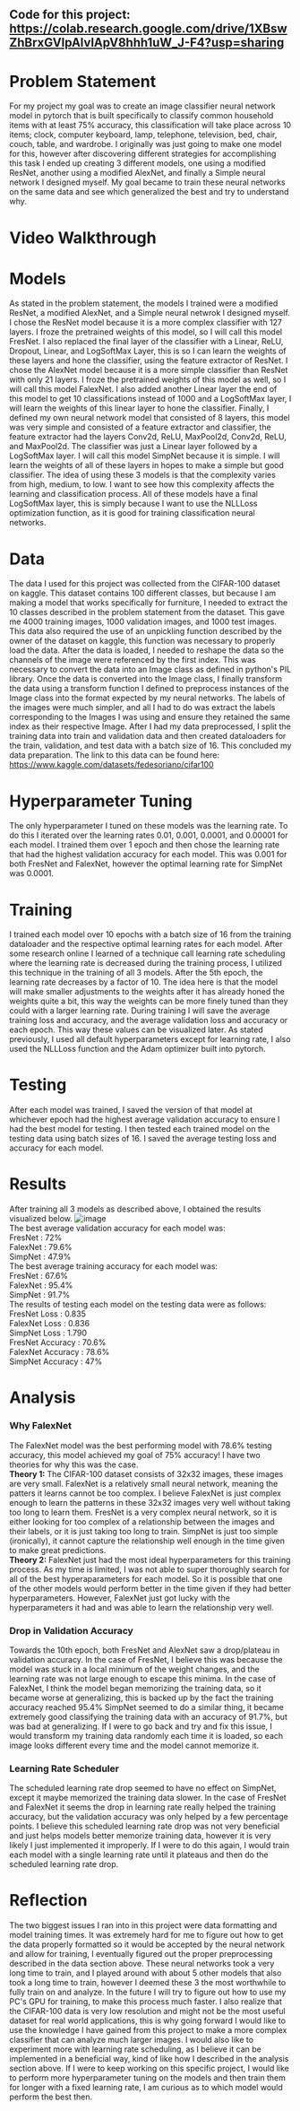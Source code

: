 ## Code for this project: https://colab.research.google.com/drive/1XBswZhBrxGVlpAlvlApV8hhh1uW_J-F4?usp=sharing
# Problem Statement
For my project my goal was to create an image classifier neural network model in pytorch that is built specifically to classify common household items with at least 75% accuracy, this classification will take place across 10 items; clock, computer keyboard, lamp, telephone, television, bed, chair, couch, table, and wardrobe. I originally was just going to make one model for this, however after discovering different strategies for accomplishing this task I ended up creating 3 different models, one using a modified ResNet, another using a modified AlexNet, and finally a Simple neural network I designed myself. My goal became to train these neural networks on the same data and see which generalized the best and try to understand why.
# Video Walkthrough
# Models
As stated in the problem statement, the models I trained were a modified ResNet, a modified AlexNet, and a Simple neural netwrok I designed myself. I chose the ResNet model because it is a more complex classifier with 127 layers. I froze the pretrained weights of this model, so I will call this model FresNet. I also replaced the final layer of the classifier with a Linear, ReLU, Dropout, Linear, and LogSoftMax Layer, this is so I can learn the weights of these layers and hone the classifier, using the feature extractor of ResNet. I chose the AlexNet model because it is a more simple classifier than ResNet with only 21 layers. I froze the pretrained weights of this model as well, so I will call this model FalexNet. I also added another Linear layer the end of this model to get 10 classifications instead of 1000 and a LogSoftMax layer, I will learn the weights of this linear layer to hone the classifier. Finally, I defined my own neural network model that consisted of 8 layers, this model was very simple and consisted of a feature extractor and classifier, the feature extractor had the layers Conv2d, ReLU, MaxPool2d, Conv2d, ReLU, and MaxPool2d. The classifier was just a Linear layer followed by a LogSoftMax layer. I will call this model SimpNet because it is simple. I will learn the weights of all of these layers in hopes to make a simple but good classifier. The idea of using these 3 models is that the complexity varies from high, medium, to low. I want to see how this complexity affects the learning and classification process. All of these models have a final LogSoftMax layer, this is simply because I want to use the NLLLoss optimization function, as it is good for training classification neural networks.
# Data
The data I used for this project was collected from the CIFAR-100 dataset on kaggle. This dataset contains 100 different classes, but because I am making a model that works specifically for furniture, I needed to extract the 10 classes described in the problem statement from the dataset. This gave me 4000 training images, 1000 validation images, and 1000 test images. This data also required the use of an unpickling function described by the owner of the dataset on kaggle, this function was necessary to properly load the data. After the data is loaded, I needed to reshape the data so the channels of the image were referenced by the first index. This was necessary to convert the data into an Image class as defined in python's PIL library. Once the data is converted into the Image class, I finally transform the data using a transform function I defined to preprocess instances of the Image class into the format expected by my neural networks. The labels of the images were much simpler, and all I had to do was extract the labels corresponding to the Images I was using and ensure they retained the same index as their respective Image. After I had my data preprocessed, I split the training data into train and validation data and then created dataloaders for the train, validation, and test data with a batch size of 16. This concluded my data preparation. The link to this data can be found here: https://www.kaggle.com/datasets/fedesoriano/cifar100
# Hyperparameter Tuning
The only hyperparameter I tuned on these models was the learning rate. To do this I iterated over the learning rates 0.01, 0.001, 0.0001, and 0.00001 for each model. I trained them over 1 epoch and then chose the learning rate that had the highest validation accuracy for each model. This was 0.001 for both FresNet and FalexNet, however the optimal learning rate for SimpNet was 0.0001.
# Training
I trained each model over 10 epochs with a batch size of 16 from the training dataloader and the respective optimal learning rates for each model. After some research online I learned of a technique call learning rate scheduling where the learning rate is decreased during the training process, I utilized this technique in the training of all 3 models. After the 5th epoch, the learning rate decreases by a factor of 10. The idea here is that the model will make smaller adjustments to the weights after it has already honed the weights quite a bit, this way the weights can be more finely tuned than they could with a larger learning rate. During training I will save the average training loss and accuracy, and the average validation loss and accuracy or each epoch. This way these values can be visualized later. As stated previously, I used all default hyperparameters except for learning rate, I also used the NLLLoss function and the Adam optimizer built into pytorch.
# Testing
After each model was trained, I saved the version of that model at whichever epoch had the highest average validation accuracy to ensure I had the best model for testing. I then tested each trained model on the testing data using batch sizes of 16. I saved the average testing loss and accuracy for each model.
# Results
After training all 3 models as described above, I obtained the results visualized below.
![image](https://github.com/jd7jez/cse455finalproj/assets/45610092/94aaf520-5589-471a-ac65-731964bf22f4)  
The best average validation accuracy for each model was:  
FresNet : 72%  
FalexNet : 79.6%  
SimpNet : 47.9%  
The best average training accuracy for each model was:  
FresNet : 67.6%  
FalexNet : 95.4%  
SimpNet : 91.7%  
The results of testing each model on the testing data were as follows:  
FresNet Loss : 0.835  
FalexNet Loss : 0.836  
SimpNet Loss : 1.790  
FresNet Accuracy : 70.6%  
FalexNet Accuracy : 78.6%  
SimpNet Accuracy : 47%  
# Analysis
### Why FalexNet
The FalexNet model was the best performing model with 78.6% testing accuracy, this model achieved my goal of 75% accuracy! I have two theories for why this was the case.  
**Theory 1:** The CIFAR-100 dataset consists of 32x32 images, these images are very small. FalexNet is a relatively small neural network, meaning the patters it learns cannot be too complex. I believe FalexNet is just complex enough to learn the patterns in these 32x32 images very well without taking too long to learn them. FresNet is a very complex neural network, so it is either looking for too complex of a relationship between the images and their labels, or it is just taking too long to train. SimpNet is just too simple (ironically), it cannot capture the relationship well enough in the time given to make great predictions.  
**Theory 2:** FalexNet just had the most ideal hyperparameters for this training process. As my time is limited, I was not able to super thoroughly search for all of the best hyperaparameters for each model. So it is possible that one of the other models would perform better in the time given if they had better hyperparameters. However, FalexNet just got lucky with the hyperparameters it had and was able to learn the relationship very well.  
### Drop in Validation Accuracy
Towards the 10th epoch, both FresNet and AlexNet saw a drop/plateau in validation accuracy. In the case of FresNet, I believe this was because the model was stuck in a local minimum of the weight changes, and the learning rate was not large enough to escape this minima. In the case of FalexNet, I think the model began memorizing the training data, so it became worse at generalizing, this is backed up by the fact the training accuracy reached 95.4% SimpNet seemed to do a similar thing, it became extremely good classifying the training data with an accuracy of 91.7%, but was bad at generalizing. If I were to go back and try and fix this issue, I would transform my training data randomly each time it is loaded, so each image looks different every time and the model cannot memorize it.  
### Learning Rate Scheduler
The scheduled learning rate drop seemed to have no effect on SimpNet, except it maybe memorized the training data slower. In the case of FresNet and FalexNet it seems the drop in learning rate really helped the training accuracy, but the validation accuracy was only helped by a few percentage points. I believe this scheduled learning rate drop was not very beneficial and just helps models better memorize training data, however it is very likely I just implemented it improperly. If I were to do this again, I would train each model with a single learning rate until it plateaus and then do the scheduled learning rate drop.
# Reflection
The two biggest issues I ran into in this project were data formatting and model training times. It was extremely hard for me to figure out how to get the data properly formatted so it would be accepted by the neural network and allow for training, I eventually figured out the proper preprocessing described in the data section above. These neural networks took a very long time to train, and I played around with about 5 other models that also took a long time to train, however I deemed these 3 the most worthwhile to fully train on and analyze. In the future I will try to figure out how to use my PC's GPU for training, to make this process much faster. I also realize that the CIFAR-100 data is very low resolution and might not be the most useful dataset for real world applications, this is why going forward I would like to use the knowledge I have gained from this project to make a more complex classifier that can analyze much larger images. I would also like to experiment more with learning rate scheduling, as I believe it can be implemented in a beneficial way, kind of like how I described in the analysis section above. If I were to keep working on this specific project, I would like to perform more hyperparameter tuning on the models and then train them for longer with a fixed learning rate, I am curious as to which model would perform the best then.
